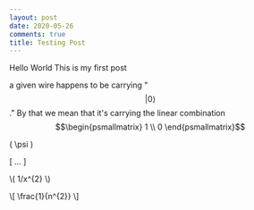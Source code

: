 ```yaml
---
layout: post
date: 2020-05-26
comments: true
title: Testing Post
---
```


Hello World
This is my first post

a given wire happens to be carrying "$$\lvert 0\rangle$$."
By that we mean that it's carrying the linear combination
$$\begin{psmallmatrix} 1 \\ 0 \end{psmallmatrix}$$

\( \psi \)

\[ ... \]

\\( 1/x^{2} \\)

\\[ \frac{1}{n^{2}} \\]